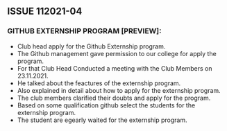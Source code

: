 ##  ISSUE 112021-04

###  GITHUB EXTERNSHIP PROGRAM [PREVIEW]:

- Club head  apply for the Github Externship program.
- The Github management gave permission to our college for apply the program.
- For that Club Head Conducted a meeting with  the Club Members on 23.11.2021.
- He talked about the feactures of the externship program.
- Also explained in detail about how to apply for the externship program.
- The club members clarified their doubts and apply for the program.
- Based on some qualification github select the students for the externship program.
- The student are egearly waited  for the externship program.

###  